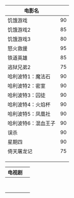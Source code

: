 | 电影名              |      |
| ------------------- | ---- |
| 饥饿游戏            | 90   |
| 饥饿游戏2           | 85   |
| 饥饿游戏3           | 80   |
| 怒火救援            | 95   |
| 铁道英雄            | 85   |
| 逃狱兄弟2           | 75   |
| 哈利波特1：魔法石   | 90   |
| 哈利波特2：密室     | 90   |
| 哈利波特3：囚徒     | 90   |
| 哈利波特4：火焰杯   | 90   |
| 哈利波特5：凤凰社   | 90   |
| 哈利波特6：混血王子 | 90   |
| 误杀                | 90   |
| 星期四              | 90   |
| 倚天屠龙记          | 75   |
|                     |      |
|                     |      |
|                     |      |


| 电视剧 |      |
| ------ | ---- |
|        |      |
|        |      |
|        |      |
|        |      |
|        |      |
|        |      |
|        |      |
|        |      |

